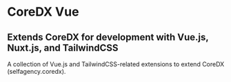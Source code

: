 # CoreDX Vue

## Extends CoreDX for development with Vue.js, Nuxt.js, and TailwindCSS

A collection of Vue.js and TailwindCSS-related extensions to extend CoreDX (selfagency.coredx).
